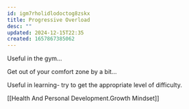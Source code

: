 ```yaml
---
id: igm7rholidlodoctog8zskx
title: Progressive Overload
desc: ""
updated: 2024-12-15T22:35
created: 1657867385062
---
```



Useful in the gym...

Get out of your comfort zone by a bit...

Useful in learning- try to get the appropriate level of difficulty.


[[Health And Personal Development.Growth Mindset]]